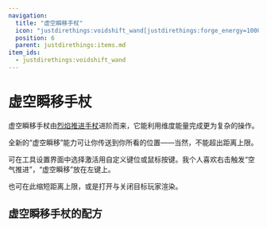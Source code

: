 ```yaml
---
navigation:
  title: "虚空瞬移手杖"
  icon: "justdirethings:voidshift_wand[justdirethings:forge_energy=10000]"
  position: 6
  parent: justdirethings:items.md
item_ids:
  - justdirethings:voidshift_wand
---
```


# 虚空瞬移手杖

虚空瞬移手杖由[烈焰推进手杖](./item_blazejet_wand.md)进阶而来，它能利用维度能量完成更为复杂的操作。

全新的“虚空瞬移”能力可让你传送到你所看的位置——当然，不能超出距离上限。

可在工具设置界面中选择激活用自定义键位或鼠标按键。我个人喜欢右击触发“空气推进”，“虚空瞬移”放在左键上。

也可在此缩短距离上限，或是打开与关闭目标玩家渲染。

## 虚空瞬移手杖的配方



<Recipe id="justdirethings:voidshift_wand" />

